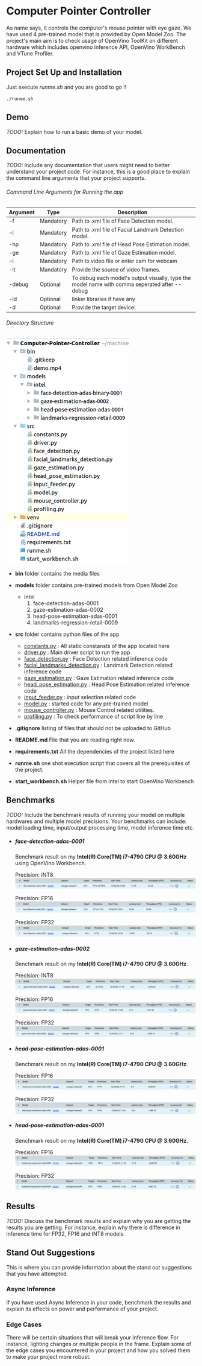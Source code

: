 # Computer Pointer Controller

As name says, it controls the computer's mouse pointer with eye gaze.
We have used 4 pre-trained model that is provided by Open Model Zoo.
The project's main aim is to check usage of OpenVino ToolKit on different hardware
which includes openvino inference API, OpenVino WorkBench and VTune Profiler.

## Project Set Up and Installation
Just execute <i>runme.sh</i> and you are good to go !!

    ./runme.sh

## Demo
*TODO:* Explain how to run a basic demo of your model.

## Documentation
*TODO:* Include any documentation that users might need to better understand your project code. For instance, this is a good place to explain the command line arguments that your project supports.

###### Command Line Arguments for Running the app

Argument|Type|Description
| ------------- | ------------- | -------------
-f | Mandatory | Path to .xml file of Face Detection model.
-l | Mandatory | Path to .xml file of Facial Landmark Detection model.
-hp| Mandatory | Path to .xml file of Head Pose Estimation model.
-ge| Mandatory | Path to .xml file of Gaze Estimation model.
-i| Mandatory | Path to video file or enter cam for webcam
-it| Mandatory | Provide the source of video frames.
-debug  | Optional | To debug each model's output visually, type the model name with comma seperated after --debug
-ld | Optional | linker libraries if have any
-d | Optional | Provide the target device: 

###### Directory Structure


![Directory-Structure](./bin/tree.png)
- <b>bin</b> folder contains the media files
- <b>models</b> folder contains pre-trained models from Open Model Zoo
    - intel
        1. face-detection-adas-0001
        2. gaze-estimation-adas-0002
        3. head-pose-estimation-adas-0001
        4. landmarks-regression-retail-0009
- <b>src</b> folder contains python files of the app
    + [constants.py](./src/constants.py) : All static constansts of the app located here
    + [driver.py](./src/driver.py) : Main driver script to run the app
    + [face_detection.py](./src/face_detection.py) : Face Detection related inference code
    + [facial_landmarks_detection.py](./src/facial_landmarks_detection.py) : Landmark Detection related inference code
    + [gaze_estimation.py](./src/gaze_estimation.py) : Gaze Estimation related inference code
    + [head_pose_estimation.py](./src/head_pose_estimation.py) : Head Pose Estimation related inference code
    + [input_feeder.py](./src/input_feeder.py) : input selection related code
    + [model.py](./src/model.py) : started code for any pre-trained model
    + [mouse_controller.py](./src/mouse_controller.py) : Mouse Control related utilities.
    + [profiling.py](./src/profiling.py) : To check performance of script line by line
    
- <b>.gitignore</b> listing of files that should not be uploaded to GitHub
- <b>README.md</b> File that you are reading right now.
- <b>requirements.txt</b> All the dependencies of the project listed here
- <b>runme.sh</b> one shot execution script that covers all the prerequisites of the project.
- <b>start_workbench.sh</b> Helper file from intel to start OpenVino Workbench


## Benchmarks
*TODO:* Include the benchmark results of running your model on multiple hardwares and multiple model precisions. Your benchmarks can include: model loading time, input/output processing time, model inference time etc.

- ##### face-detection-adas-0001
    Benchmark result on my <b>Intel(R) Core(TM) i7-4790 CPU @ 3.60GHz</b> using OpenVino Workbench.
    
    Precision: INT8
    ![Precision: INT8](./bin/face_int_8.png)
    
    Precision: FP16
    ![Precision: FP16](./bin/face_FP16.png)
    
    Precision: FP32
    ![Precision: FP32](./bin/face_FP32.png)

- ##### gaze-estimation-adas-0002
    Benchmark result on my <b>Intel(R) Core(TM) i7-4790 CPU @ 3.60GHz</b>.
    
    Precision: INT8
    ![Precision: INT8](./bin/gaze_INT8.png)
    
    Precision: FP16
    ![Precision: FP16](./bin/gaze_FP16.png)
    
    Precision: FP32
    ![Precision: FP32](./bin/gaze_FP32.png)

- ##### head-pose-estimation-adas-0001
    Benchmark result on my <b>Intel(R) Core(TM) i7-4790 CPU @ 3.60GHz</b>.
        
    Precision: FP16
    ![Precision: FP16](./bin/hp_FP16.png)
    
    Precision: FP32
    ![Precision: FP32](./bin/hp_FP32.png)

- ##### head-pose-estimation-adas-0001
    Benchmark result on my <b>Intel(R) Core(TM) i7-4790 CPU @ 3.60GHz</b>.
        
    Precision: FP16
    ![Precision: FP16](./bin/landmark_FP16.png)
    
    Precision: FP32
    ![Precision: FP32](./bin/landmark_FP32.png)



## Results
*TODO:* Discuss the benchmark results and explain why you are getting the results you are getting. For instance, explain why there is difference in inference time for FP32, FP16 and INT8 models.

## Stand Out Suggestions
This is where you can provide information about the stand out suggestions that you have attempted.

### Async Inference
If you have used Async Inference in your code, benchmark the results and explain its effects on power and performance of your project.

### Edge Cases
There will be certain situations that will break your inference flow. For instance, lighting changes or multiple people in the frame. Explain some of the edge cases you encountered in your project and how you solved them to make your project more robust.

